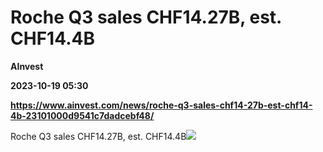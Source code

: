 # Roche Q3 sales CHF14.27B, est. CHF14.4B
**AInvest**

**2023-10-19 05:30**

**https://www.ainvest.com/news/roche-q3-sales-chf14-27b-est-chf14-4b-23101000d9541c7dadcebf48/**

Roche Q3 sales CHF14.27B, est. CHF14.4B![](https://lh-prod-mid-pub-newsf10.s3.amazonaws.com/focusnews/coverimage/content/image.png)